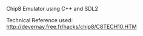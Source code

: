 Chip8 Emulator using C++ and SDL2

Technical Reference used: http://devernay.free.fr/hacks/chip8/C8TECH10.HTM
